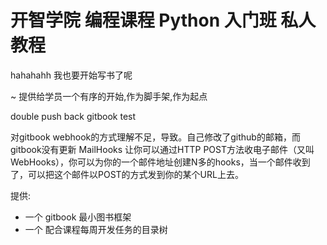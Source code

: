# 开智学院 编程课程 Python 入门班 私人教程

hahahahh
我也要开始写书了呢

~ 提供给学员一个有序的开始,作为脚手架,作为起点

double push back
gitbook test

对gitbook webhook的方式理解不足，导致。自己修改了github的邮箱，而gitbook没有更新
MailHooks 让你可以通过HTTP POST方法收电子邮件（又叫WebHooks），你可以为你的一个邮件地址创建N多的hooks，当一个邮件收到了，可以把这个邮件以POST的方式发到你的某个URL上去。

提供:

- 一个 gitbook 最小图书框架
- 一个 配合课程每周开发任务的目录树
